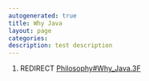 ```yaml
---
autogenerated: true
title: Why Java
layout: page
categories: 
description: test description
---
```


1.  REDIRECT [Philosophy\#Why\_Java.3F](Philosophy#Why_Java.3F)
